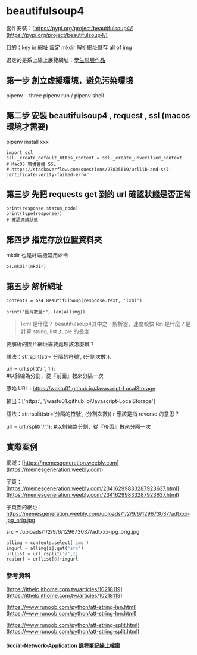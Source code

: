 # beautifulsoup4

套件安裝：[https://pypi.org/project/beautifulsoup4/](https://pypi.org/project/beautifulsoup4/)

目的：key in 網址 設定 mkdir 解析網址儲存 all of img


選定的是系上線上展覽網址：[學生聯展作品](https://memesgeneration.weebly.com/23416299833287923637.html)

## 第一步 創立虛擬環境，避免污染環境

pipenv --three
pipenv run / pipenv shell

## 第二步 安裝 beautifulsoup4 , request , ssl (macos 環境才需要)

pipenv install xxx

```python=
import ssl
ssl._create_default_https_context = ssl._create_unverified_context
# MacOS 環境會檔 SSL
# https://stackoverflow.com/questions/27835619/urllib-and-ssl-certificate-verify-failed-error
```

## 第三步 先把 requests get 到的 url 確認狀態是否正常

```python=
print(response.status_code)
print(type(response))
# 確認連線狀態
```

## 第四步 指定存放位置資料夾

mkdir 也是終端機常用命令

```python=
os.mkdir(mkdir)
```

## 第五步 解析網址

```python=
contents = bs4.BeautifulSoup(response.text, 'lxml')

print("圖片數量:", len(allimg))
```

> lxml 是什麼？ beautifulsoup4其中之一解析器，速度較快
> len 是什麼？是計算 string, list ,tuple 的長度

要解析的圖片網址需要處理該怎麼辦？

語法：str.split(str='分隔的符號', (分割次數)).

url = url.split('/ ', 1 );  
#以斜線為分割，從『前面』數來分隔一次

原始 URL :
<https://wastu01.github.io/Javascript-LocalStorage>

輸出：['https:', '/wastu01.github.io/Javascript-LocalStorage']

語法：str.rsplit(str='分隔的符號',  (分割次數))
r 應該是指 reverse 的意思？

url = url.rsplit('/',1); 
#以斜線為分割，從『後面』數來分隔一次

## 實際案例

網域：[https://memesgeneration.weebly.com](https://memesgeneration.weebly.com)

子頁：[https://memesgeneration.weebly.com/23416299833287923637.html](https://memesgeneration.weebly.com/23416299833287923637.html)

子頁圖的網址：https://memesgeneration.weebly.com/uploads/1/2/9/6/129673037/adtxxx-jpg_orig.jpg

src = /uploads/1/2/9/6/129673037/adtxxx-jpg_orig.jpg

```python
allimg = contents.select('img')
imgurl = allimg[i].get('src')
urllist = url.rsplit('/',1)
realurl = urllist[0]+imgurl
```

### 參考資料

[https://ithelp.ithome.com.tw/articles/10218119](https://ithelp.ithome.com.tw/articles/10218119)

[https://www.runoob.com/python/att-string-len.html](https://www.runoob.com/python/att-string-len.html)

[https://www.runoob.com/python/att-string-split.html](https://www.runoob.com/python/att-string-split.html)

#### [Social-Network-Application 課程筆記線上檔案](https://github.com/wastu01/Social-Network-Application)
